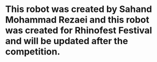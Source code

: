
#

<h1>
  
  This robot was created by Sahand Mohammad Rezaei and this robot was created for Rhinofest Festival and will be updated after the competition.
  </h1>

#
